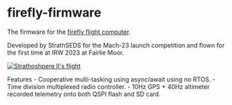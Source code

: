 # firefly-firmware

The firmware for the [firefly flight computer](https://github.com/StrathSEDS-on-GitHub/Mach23-Firefly). 

Developed by StrathSEDS for the Mach-23 launch competition and flown for the first time at IRW 2023 at 
Fairlie Moor. 

[![Strathoshpere II's flight](https://img.youtube.com/vi/E2Db4XrMgVg/sddefault.jpg)](https://www.youtube.com/watch?v=E2Db4XrMgVg0)

Features
    - Cooperative multi-tasking using async/await using no RTOS.
    - Time division multiplexed radio controller.
    - 10Hz GPS + 40Hz altimeter recorded telemetry onto both QSPI flash and SD card.
